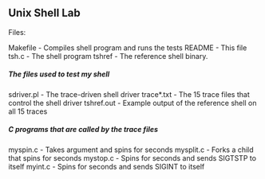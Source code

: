 ## Unix Shell Lab

Files:

Makefile	- Compiles shell program and runs the tests
README		- This file
tsh.c		  - The shell program
tshref		- The reference shell binary.

##### The files used to test my shell
sdriver.pl	- The trace-driven shell driver
trace*.txt	- The 15 trace files that control the shell driver
tshref.out 	- Example output of the reference shell on all 15 traces

##### C programs that are called by the trace files
myspin.c	   - Takes argument <n> and spins for <n> seconds
mysplit.c	   - Forks a child that spins for <n> seconds
mystop.c     - Spins for <n> seconds and sends SIGTSTP to itself
myint.c       - Spins for <n> seconds and sends SIGINT to itself

